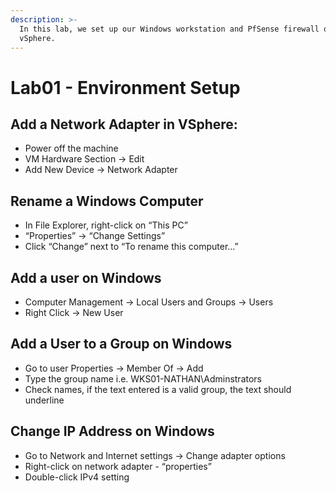 ```yaml
---
description: >-
  In this lab, we set up our Windows workstation and PfSense firewall on
  vSphere.
---
```


# Lab01 - Environment Setup

## Add a Network Adapter in VSphere:

* Power off the machine
* VM Hardware Section -> Edit
* Add New Device -> Network Adapter

## Rename a Windows Computer

* In File Explorer, right-click on “This PC”
* “Properties” -> “Change Settings”
* Click “Change” next to “To rename this computer…”

## Add a user on Windows

* Computer Management -> Local Users and Groups -> Users
* Right Click -> New User

## Add a User to a Group on Windows

* Go to user Properties -> Member Of -> Add
* Type the group name i.e. WKS01-NATHAN\Adminstrators
* Check names, if the text entered is a valid group, the text should underline

## Change IP Address on Windows

* Go to Network and Internet settings -> Change adapter options
* Right-click on network adapter - “properties”
* Double-click IPv4 setting
